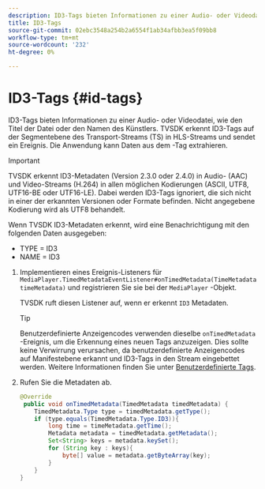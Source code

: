 ```yaml
---
description: ID3-Tags bieten Informationen zu einer Audio- oder Videodatei, wie den Titel der Datei oder den Namen des Künstlers. TVSDK erkennt ID3-Tags auf der Segmentebene des Transport-Streams (TS) in HLS-Streams und sendet ein Ereignis. Die Anwendung kann Daten aus dem -Tag extrahieren.
title: ID3-Tags
source-git-commit: 02ebc3548a254b2a6554f1ab34afbb3ea5f09bb8
workflow-type: tm+mt
source-wordcount: '232'
ht-degree: 0%

---
```


# ID3-Tags {#id-tags}

ID3-Tags bieten Informationen zu einer Audio- oder Videodatei, wie den Titel der Datei oder den Namen des Künstlers. TVSDK erkennt ID3-Tags auf der Segmentebene des Transport-Streams (TS) in HLS-Streams und sendet ein Ereignis. Die Anwendung kann Daten aus dem -Tag extrahieren.

>[!IMPORTANT]
>
>TVSDK erkennt ID3-Metadaten (Version 2.3.0 oder 2.4.0) in Audio- (AAC) und Video-Streams (H.264) in allen möglichen Kodierungen (ASCII, UTF8, UTF16-BE oder UTF16-LE). Dabei werden ID3-Tags ignoriert, die sich nicht in einer der erkannten Versionen oder Formate befinden. Nicht angegebene Kodierung wird als UTF8 behandelt.

Wenn TVSDK ID3-Metadaten erkennt, wird eine Benachrichtigung mit den folgenden Daten ausgegeben:

* TYPE = ID3
* NAME = ID3

1. Implementieren eines Ereignis-Listeners für `MediaPlayer.TimedMetadataEventListener#onTimedMetadata(TimeMetadata timeMetadata)` und registrieren Sie sie bei der `MediaPlayer` -Objekt.

   TVSDK ruft diesen Listener auf, wenn er erkennt `ID3` Metadaten.

   >[!TIP]
   >
   >Benutzerdefinierte Anzeigencodes verwenden dieselbe `onTimedMetadata` -Ereignis, um die Erkennung eines neuen Tags anzuzeigen. Dies sollte keine Verwirrung verursachen, da benutzerdefinierte Anzeigencodes auf Manifestebene erkannt und ID3-Tags in den Stream eingebettet werden. Weitere Informationen finden Sie unter [Benutzerdefinierte Tags](../../tvsdk-3x-android-prog/android-3x-advertising/ad-insertion/custom-tags-configure/android-3x-custom-tags-configure.md).

1. Rufen Sie die Metadaten ab.

   ```java
   @Override 
    public void onTimedMetadata(TimedMetadata timedMetadata) { 
       TimedMetadata.Type type = timedMetadata.getType(); 
       if (type.equals(TimedMetadata.Type.ID3)){ 
           long time = timeMetadata.getTime(); 
           Metadata metadata = timedMetadata.getMetadata(); 
           Set<String> keys = metadata.keySet(); 
           for (String key : keys){ 
               byte[] value = metadata.getByteArray(key); 
           } 
       } 
   }
   ```
